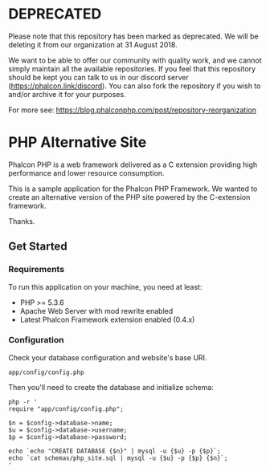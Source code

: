 # DEPRECATED

Please note that this repository has been marked as deprecated. We will be deleting it from our organization at 31 August 2018.

We want to be able to offer our community with quality work, and we cannot simply maintain all the available repositories. If you feel that this repository should be kept you can talk to us in our discord server (https://phalcon.link/discord). You can also fork the repository if you wish to and/or archive it for your purposes.

For more see: https://blog.phalconphp.com/post/repository-reorganization

PHP Alternative Site
====================

Phalcon PHP is a web framework delivered as a C extension providing high
performance and lower resource consumption.

This is a sample application for the Phalcon PHP Framework. We wanted to create
an alternative version of the PHP site powered by the C-extension framework.

Thanks.

Get Started
-----------

### Requirements

To run this application on your machine, you need at least:

* PHP >= 5.3.6
* Apache Web Server with mod rewrite enabled
* Latest Phalcon Framework extension enabled (0.4.x)

### Configuration

Check your database configuration and website's base URI.

    app/config/config.php

Then you'll need to create the database and initialize schema:

    php -r '
    require "app/config/config.php";

    $n = $config->database->name;
    $u = $config->database->username;
    $p = $config->database->password;

    echo `echo "CREATE DATABASE {$n}" | mysql -u {$u} -p {$p}`;
    echo `cat schemas/php_site.sql | mysql -u {$u} -p {$p} {$n}`;
    '
